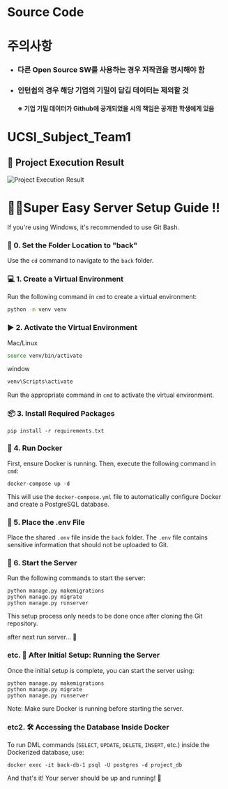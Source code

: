 # Source Code
# 주의사항
- ### 다른 Open Source SW를 사용하는 경우 저작권을 명시해야 함
- ### 인턴쉽의 경우 해당 기업의 기밀이 담김 데이터는 제외할 것
  #### ※ 기업 기밀 데이터가 Github에 공개되었을 시의 책임은 공개한 학생에게 있음 

# UCSI_Subject_Team1

## 🚀 Project Execution Result  

![Project Execution Result](https://github.com/user-attachments/assets/6384ef0f-aad1-488f-b7fd-c60d31204f9f)

# 🚀🚀Super Easy Server Setup Guide !!

If you're using Windows, it's recommended to use Git Bash.  

### 📂 0. Set the Folder Location to "back"  
Use the `cd` command to navigate to the `back` folder.

### 💻 1. Create a Virtual Environment  
Run the following command in `cmd` to create a virtual environment:  
```sh
python -m venv venv
```

### ▶️ 2. Activate the Virtual Environment
Mac/Linux
``` sh
source venv/bin/activate
```
window
``` cmd
venv\Scripts\activate
```
Run the appropriate command in `cmd` to activate the virtual environment.

### 📦 3. Install Required Packages
```
pip install -r requirements.txt
```

### 🐋 4. Run Docker
First, ensure Docker is running. Then, execute the following command in `cmd`:
```
docker-compose up -d
```
This will use the `docker-compose.yml` file to automatically configure Docker and create a PostgreSQL database.

### 📁 5. Place the .env File
Place the shared `.env` file inside the `back` folder.
The `.env` file contains sensitive information that should not be uploaded to Git.

### 🚀 6. Start the Server
Run the following commands to start the server:
```
python manage.py makemigrations
python manage.py migrate
python manage.py runserver
```
This setup process only needs to be done once after cloning the Git repository.


after next run server... 🤔

### etc. 🔄 After Initial Setup: Running the Server
Once the initial setup is complete, you can start the server using:
```
python manage.py makemigrations
python manage.py migrate
python manage.py runserver
```
Note: Make sure Docker is running before starting the server.

### etc2. 🛠️ Accessing the Database Inside Docker
To run DML commands (`SELECT`, `UPDATE`, `DELETE`, `INSERT`, etc.) inside the Dockerized database, use:
```
docker exec -it back-db-1 psql -U postgres -d project_db
```
And that's it! Your server should be up and running! 🚀




